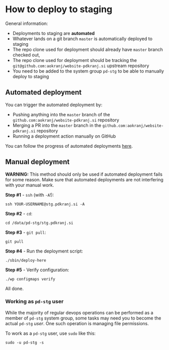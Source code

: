 # How to deploy to staging

General information:
- Deployments to staging are **automated**
- Whatever lands on a git branch `master` is automatically deployed to staging
- The repo clone used for deployment should already have `master` branch checked out,
- The repo clone used for deployment should be tracking the `git@github.com:aokranj/website-pdkranj.si` upstream repository
- You need to be added to the system group `pd-stg` to be able to manually deploy to staging



## Automated deployment

You can trigger the automated deployment by:
- Pushing anything into the `master` branch of the `github.com:aokranj/website-pdkranj.si` repository
- Merging a PR into the `master` branch in the `github.com:aokranj/website-pdkranj.si` repository
- Running a deployment action manually on GitHub

You can follow the progress of automated deployments [here](https://github.com/aokranj/website-pdkranj.si/actions).



## Manual deployment

**WARNING:** This method should only be used if automated deployment fails for some reason.
Make sure that automated deployments are not interfering with your manual work.

**Step #1** - `ssh` (with `-A`!):
```
ssh YOUR-USERNAME@stg.pdkranj.si -A
```

**Step #2** - `cd`:
```
cd /data/pd-stg/stg.pdkranj.si
```

**Step #3** - `git pull`:
```
git pull
```

**Step #4** - Run the deployment script:
```
./sbin/deploy-here
```

**Step #5** - Verify configuration:
```
./wp configmaps verify
```

All done.



### Working as `pd-stg` user

While the majority of regular devops operations can be performed as a member of `pd-stg` system group,
some tasks may need you to become the actual `pd-stg` _user_.
One such operation is managing file permissions.

To work as a `pd-stg` user, use `sudo` like this:
```
sudo -u pd-stg -s
```
